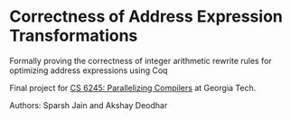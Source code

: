 # Correctness of Address Expression Transformations

Formally proving the correctness of integer arithmetic rewrite rules for optimizing address expressions using Coq

Final project for [CS 6245: Parallelizing Compilers](https://vsarkar.cc.gatech.edu/files/2020/08/CS-6245-SYLLABUS-FALL-2020-EXTERNAL.pdf) at Georgia Tech.

Authors: Sparsh Jain and Akshay Deodhar
